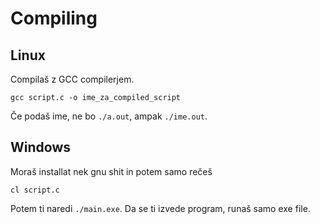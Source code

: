 # Compiling

## Linux

Compilaš z GCC compilerjem.

    gcc script.c -o ime_za_compiled_script

Če podaš ime, ne bo `./a.out`, ampak `./ime.out`.

## Windows

Moraš installat nek gnu shit in potem samo rečeš

    cl script.c

Potem ti naredi `./main.exe`. Da se ti izvede program, runaš samo exe file.
